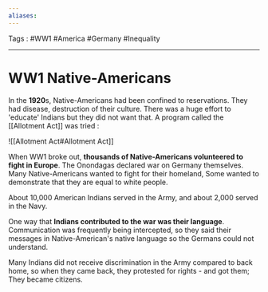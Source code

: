```yaml
---
aliases: 
---
```

Tags : #WW1 #America #Germany #Inequality 
___
# WW1 Native-Americans
In the **1920**s, Native-Americans had been confined to reservations. They had disease, destruction of their culture. There was a huge effort to 'educate' Indians but they did not want that. A program called the [[Allotment Act]] was tried :

![[Allotment Act#Allotment Act]]

When WW1 broke out, **thousands of Native-Americans volunteered to fight in Europe**. The Onondagas declared war on Germany themselves. Many Native-Americans wanted to fight for their homeland, Some wanted to demonstrate that they are equal to white people.

About 10,000 American Indians served in the Army, and about 2,000 served in the Navy.

One way that **Indians contributed to the war was their language**. Communication was frequently being intercepted, so they said their messages in Native-American's native language so the Germans could not understand.

Many Indians did not receive discrimination in the Army compared to back home, so when they came back, they protested for rights - and got them; They became citizens.